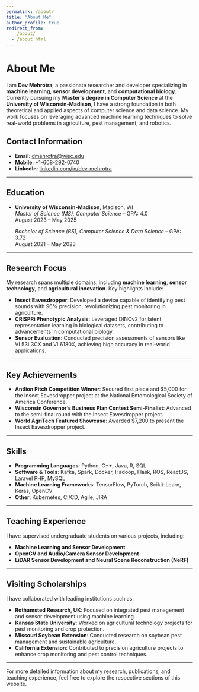```yaml
---
permalink: /about/
title: "About Me"
author_profile: true
redirect_from: 
    /about/
  - /about.html
---
```


# About Me

I am **Dev Mehrotra**, a passionate researcher and developer specializing in **machine learning**, **sensor development**, and **computational biology**. Currently pursuing my **Master's degree in Computer Science** at the **University of Wisconsin-Madison**, I have a strong foundation in both theoretical and applied aspects of computer science and data science. My work focuses on leveraging advanced machine learning techniques to solve real-world problems in agriculture, pest management, and robotics.

## Contact Information
- **Email**: [dmehrotra@wisc.edu](mailto:dmehrotra@wisc.edu)  
- **Mobile**: +1-608-292-0740  
- **LinkedIn**: [linkedin.com/in/dev-mehrotra](http://www.linkedin.com/in/dev-mehrotra)

---

## Education

- **University of Wisconsin-Madison**, Madison, WI  
  *Master of Science (MS), Computer Science* – GPA: 4.0  
  August 2023 – May 2025  

  *Bachelor of Science (BS), Computer Science & Data Science* – GPA: 3.72  
  August 2021 – May 2023  

---

## Research Focus

My research spans multiple domains, including **machine learning**, **sensor technology**, and **agricultural innovation**. Key highlights include:

- **Insect Eavesdropper**: Developed a device capable of identifying pest sounds with 96% precision, revolutionizing pest monitoring in agriculture.
- **CRISPRi Phenotypic Analysis**: Leveraged DINOv2 for latent representation learning in biological datasets, contributing to advancements in computational biology.
- **Sensor Evaluation**: Conducted precision assessments of sensors like VL53L3CX and VL6180X, achieving high accuracy in real-world applications.

---

## Key Achievements

- **Antlion Pitch Competition Winner**: Secured first place and $5,000 for the Insect Eavesdropper project at the National Entomological Society of America Conference.
- **Wisconsin Governor’s Business Plan Contest Semi-Finalist**: Advanced to the semi-final round with the Insect Eavesdropper project.
- **World AgriTech Featured Showcase**: Awarded $7,200 to present the Insect Eavesdropper project.

---

## Skills

- **Programming Languages**: Python, C++, Java, R, SQL  
- **Software & Tools**: Kafka, Spark, Docker, Hadoop, Flask, ROS, ReactJS, Laravel PHP, MySQL  
- **Machine Learning Frameworks**: TensorFlow, PyTorch, Scikit-Learn, Keras, OpenCV  
- **Other**: Kubernetes, CI/CD, Agile, JIRA  

---

## Teaching Experience

I have supervised undergraduate students on various projects, including:
- **Machine Learning and Sensor Development**
- **OpenCV and Audio/Camera Sensor Development**
- **LiDAR Sensor Development and Neural Scene Reconstruction (NeRF)**

---

## Visiting Scholarships

I have collaborated with leading institutions such as:
- **Rothamsted Research, UK**: Focused on integrated pest management and sensor development using machine learning.
- **Kansas State University**: Worked on agricultural technology projects for pest monitoring and crop protection.
- **Missouri Soybean Extension**: Conducted research on soybean pest management and sustainable agriculture.
- **California Extension**: Contributed to precision agriculture projects to enhance crop monitoring and pest control techniques.

---

For more detailed information about my research, publications, and teaching experience, feel free to explore the respective sections of this website.